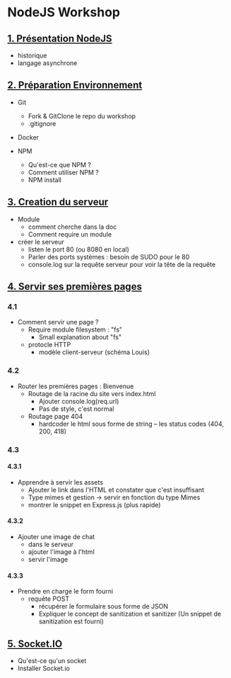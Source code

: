 # NodeJS Workshop

## [1. Présentation NodeJS](/Parcours/1.%20Introduction%20à%20Node.js.md)

- historique
- langage asynchrone

## [2. Préparation Environnement](/Parcours/2.%20Mise%20en%20place%20de%20l’environnement.md)


- Git
  - Fork & GitClone le repo du workshop
  - .gitignore

- Docker

- NPM
  - Qu'est-ce que NPM ?
  - Comment utiliser NPM ?
  - NPM install

## [3. Creation du serveur](/Parcours/3.%20Création%20d’un%20premier%20serveur.md)

- Module
    - comment cherche dans la doc
    - Comment require un module
- créer le serveur
  - listen le port 80 (ou 8080 en local)
  - Parler des ports systèmes : besoin de SUDO pour le 80
  - console.log sur la requête serveur pour voir la tête de la requête

## [4. Servir ses premières pages](/Parcours/4.%20Routage.md)

### 4.1

- Comment servir une page ?
    - Require module filesystem : "fs"
        - Small explanation about "fs"
    - protocle HTTP
        - modèle client-serveur (schéma Louis)

### 4.2

- Router les premières pages : Bienvenue
    - Routage de la racine du site vers index.html
        - Ajouter console.log(req.url)
        - Pas de style, c'est normal
    - Routage page 404
        - hardcoder le html sous forme de string
        – les status codes (404, 200, 418)


### 4.3

#### 4.3.1

- Apprendre à servir les assets
    - Ajouter le link dans l'HTML et constater que c'est insuffisant
    - Type mimes et gestion -> servir en fonction du type Mimes
    - montrer le snippet en Express.js (plus rapide)

#### 4.3.2

- Ajouter une image de chat
    - dans le serveur 
    - ajouter l'image à l'html
    - servir l'image

#### 4.3.3

- Prendre en charge le form fourni
    - requête POST
        - récupérer le formulaire sous forme de JSON
        - Expliquer le concept de sanitization et sanitizer (Un snippet de sanitization est fourni)
    
## [5. Socket.IO](/Parcours/5.%20Socket.IO.md)

- Qu'est-ce qu'un socket
- Installer Socket.io

